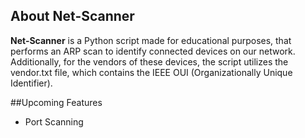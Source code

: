 ## About Net-Scanner

**Net-Scanner** is a Python script made for educational purposes, that performs an ARP scan to identify connected devices on our network. Additionally, for the vendors of these devices, the script utilizes the vendor.txt file, which contains the IEEE OUI (Organizationally Unique Identifier).

##Upcoming Features
- Port Scanning
  










